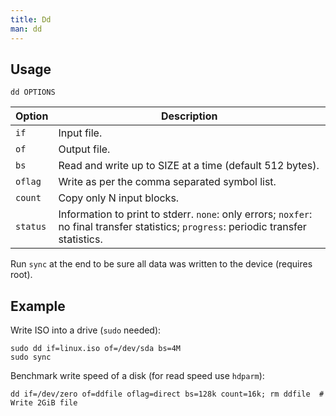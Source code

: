 ```yaml
---
title: Dd
man: dd
---
```


## Usage

```shell
dd OPTIONS
```

| Option | Description |
| --- | --- |
| `if` | Input file. |
| `of` | Output file. |
| `bs` | Read and write up to SIZE at a time (default 512 bytes). |
| `oflag` | Write as per the comma separated symbol list. |
| `count` | Copy only N input blocks. |
| `status` | Information to print to stderr. `none`: only errors; `noxfer`: no final transfer statistics; `progress`: periodic transfer statistics. |

Run `sync` at the end to be sure all data was written to the device (requires root).

## Example

Write ISO into a drive (`sudo` needed):

```shell
sudo dd if=linux.iso of=/dev/sda bs=4M
sudo sync
```

Benchmark write speed of a disk (for read speed use `hdparm`):

```shell
dd if=/dev/zero of=ddfile oflag=direct bs=128k count=16k; rm ddfile  # Write 2GiB file
```
